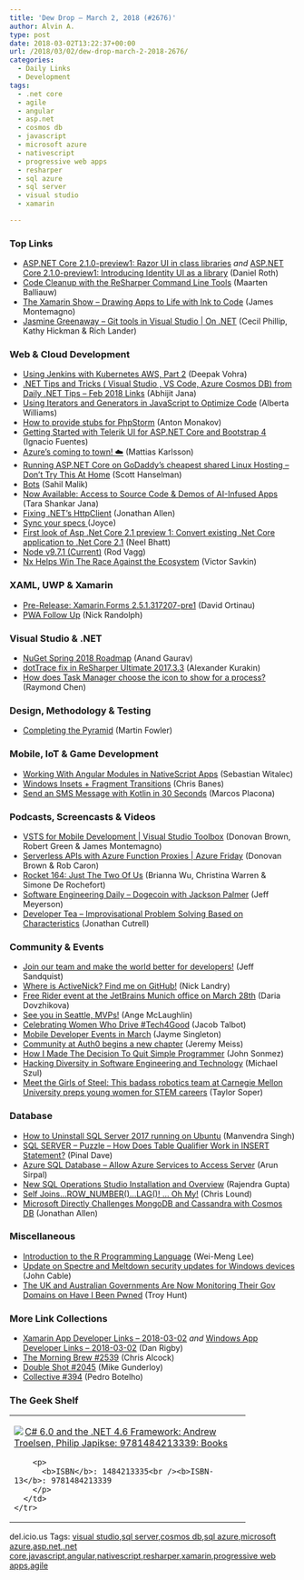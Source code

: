 ```yaml
---
title: 'Dew Drop – March 2, 2018 (#2676)'
author: Alvin A.
type: post
date: 2018-03-02T13:22:37+00:00
url: /2018/03/02/dew-drop-march-2-2018-2676/
categories:
  - Daily Links
  - Development
tags:
  - .net core
  - agile
  - angular
  - asp.net
  - cosmos db
  - javascript
  - microsoft azure
  - nativescript
  - progressive web apps
  - resharper
  - sql azure
  - sql server
  - visual studio
  - xamarin

---
```

### <a name="top"></a>Top Links

  * <a href="https://blogs.msdn.microsoft.com/webdev/2018/03/01/asp-net-core-2-1-razor-ui-in-class-libraries/" target="_blank">ASP.NET Core 2.1.0-preview1: Razor UI in class libraries</a> _and_ <a href="https://blogs.msdn.microsoft.com/webdev/2018/03/01/aspnetcore-2-1-identity-ui/" target="_blank">ASP.NET Core 2.1.0-preview1: Introducing Identity UI as a library</a> (Daniel Roth)
  * <a href="https://blog.jetbrains.com/dotnet/2018/03/01/code-cleanup-resharper-command-line-tools/" target="_blank">Code Cleanup with the ReSharper Command Line Tools</a> (Maarten Balliauw)
  * <a href="https://channel9.msdn.com/Shows/XamarinShow/Drawing-Apps-to-Life-with-Ink-to-Code?WT.mc_id=DX_MVP4025064" target="_blank">The Xamarin Show &#8211; Drawing Apps to Life with Ink to Code</a> (James Montemagno)
  * <a href="https://channel9.msdn.com/Shows/On-NET/Jasmine-Greenaway-Git-tools-in-Visual-Studio?WT.mc_id=DX_MVP4025064" target="_blank">Jasmine Greenaway &#8211; Git tools in Visual Studio | On .NET</a> (Cecil Phillip, Kathy Hickman & Rich Lander)



### <a name="web"></a>Web & Cloud Development

  * <a href="https://www.developer.com/db/using-jenkins-with-kubernetes-aws-part-2.html" target="_blank">Using Jenkins with Kubernetes AWS, Part 2</a> (Deepak Vohra)
  * <a href="https://abhijitjana.net/2018/03/01/net-tips-and-tricks-visual-studio-vs-code-azure-cosmos-db-from-daily-net-tips-feb-2018-links/" target="_blank">.NET Tips and Tricks ( Visual Studio , VS Code, Azure Cosmos DB) from Daily .NET Tips – Feb 2018 Links</a> (Abhijit Jana)
  * <a href="https://code.tutsplus.com/tutorials/using-iterators-and-generators-in-javascript-to-optimize-code--cms-30395" target="_blank">Using Iterators and Generators in JavaScript to Optimize Code</a> (Alberta Williams)
  * <a href="https://blog.jetbrains.com/phpstorm/2018/03/how-to-provide-stubs-for-phpstorm/" target="_blank">How to provide stubs for PhpStorm</a> (Anton Monakov)
  * <a href="https://www.telerik.com/blogs/getting-started-telerik-ui-for-asp-net-core-and-bootstrap-4" target="_blank">Getting Started with Telerik UI for ASP.NET Core and Bootstrap 4</a> (Ignacio Fuentes)
  * <a href="https://medium.com/@devlead/azures-coming-to-town-%EF%B8%8F-217d1bae1d73?source=rss-c02a7fbe8499------2" target="_blank">Azure’s coming to town! ☁️</a> (Mattias Karlsson)
  * <a href="http://feeds.hanselman.com/~/529711420/0/scotthanselman~Running-ASPNET-Core-on-GoDaddys-cheapest-shared-Linux-Hosting-Dont-Try-This-At-Home.aspx" target="_blank">Running ASP.NET Core on GoDaddy&#8217;s cheapest shared Linux Hosting &#8211; Don&#8217;t Try This At Home</a> (Scott Hanselman)
  * <a href="http://www.code-magazine.com/Article.aspx?quickid=1803031" target="_blank">Bots</a> (Sahil Malik)
  * <a href="https://blogs.technet.microsoft.com/machinelearning/2018/03/01/now-available-access-to-source-code-demos-of-ai-infused-apps/" target="_blank">Now Available: Access to Source Code & Demos of AI-Infused Apps</a> (Tara Shankar Jana)
  * <a href="http://www.infoq.com/news/2018/03/HttpClientFactory?utm_campaign=infoq_content&utm_source=infoq&utm_medium=feed&utm_term=global" target="_blank">Fixing .NET’s HttpClient</a> (Jonathan Allen)
  * <a href="http://blog.getpostman.com/2018/03/02/sync-your-specs-%f0%9f%98%8e/" target="_blank">Sync your specs </a> (Joyce)
  * <a href="https://neelbhatt.com/2018/03/01/first-look-of-asp-net-core-2-1-preview-1-convert-existing-net-core-application-to-net-core-2-1/" target="_blank">First look of Asp .Net Core 2.1 preview 1: Convert existing .Net Core application to .Net Core 2.1</a> (Neel Bhatt)
  * <a href="https://nodejs.org/en/blog/release/v9.7.1" target="_blank">Node v9.7.1 (Current)</a> (Rod Vagg)
  * <a href="https://blog.nrwl.io/nx-helps-win-the-race-against-the-ecosystem-bf0550e99207?source=rss-76fc1db4149b------2" target="_blank">Nx Helps Win The Race Against the Ecosystem</a> (Victor Savkin)



### <a name="silverlight"></a>XAML, UWP & Xamarin

  * <a href="https://releases.xamarin.com/pre-release-xamarin-forms-2-5-1-317207-pre1/" target="_blank">Pre-Release: Xamarin.Forms 2.5.1.317207-pre1</a> (David Ortinau)
  * <a href="http://feedproxy.google.com/~r/NicksNetTravels/~3/1gTs7Q2F314/post.aspx" target="_blank">PWA Follow Up</a> (Nick Randolph)



### <a name="dotnet"></a>Visual Studio & .NET

  * <a href="https://blog.nuget.org/20180301/NuGet-Spring-2018-Roadmap.html" target="_blank">NuGet Spring 2018 Roadmap</a> (Anand Gaurav)
  * <a href="https://blog.jetbrains.com/dotnet/2018/03/02/dottrace-fix-resharper-ultimate-2017-3-3/" target="_blank">dotTrace fix in ReSharper Ultimate 2017.3.3</a> (Alexander Kurakin)
  * <a href="https://blogs.msdn.microsoft.com/oldnewthing/20180301-00/?p=98135" target="_blank">How does Task Manager choose the icon to show for a process?</a> (Raymond Chen)



### <a name="design"></a>Design, Methodology & Testing

  * <a href="https://martinfowler.com/articles/practical-test-pyramid.html#acceptance" target="_blank">Completing the Pyramid</a> (Martin Fowler)



### <a name="mobile"></a>Mobile, IoT & Game Development

  * <a href="https://www.nativescript.org/blog/working-with-angular-modules-in-nativescript-apps" target="_blank">Working With Angular Modules in NativeScript Apps</a> (Sebastian Witalec)
  * <a href="https://medium.com/google-developers/windows-insets-fragment-transitions-9024b239a436?source=rss----2e5ce7f173a5---4" target="_blank">Windows Insets + Fragment Transitions</a> (Chris Banes)
  * <a href="https://twilioinc.wpengine.com/2018/03/send-an-sms-message-with-kotlin-in-30-seconds.html" target="_blank">Send an SMS Message with Kotlin in 30 Seconds</a> (Marcos Placona)



### <a name="podcasts"></a>Podcasts, Screencasts & Videos

  * <a href="https://channel9.msdn.com/Shows/Visual-Studio-Toolbox/VSTS-for-Mobile-Development?WT.mc_id=DX_MVP4025064" target="_blank">VSTS for Mobile Development | Visual Studio Toolbox</a> (Donovan Brown, Robert Green & James Montemagno)
  * <a href="https://channel9.msdn.com/Shows/Azure-Friday/Serverless-APIs-with-Azure-Function-Proxies?WT.mc_id=DX_MVP4025064" target="_blank">Serverless APIs with Azure Function Proxies | Azure Friday</a> (Donovan Brown & Rob Caron)
  * <a href="http://relay.fm/rocket/164" target="_blank">Rocket 164: Just The Two Of Us</a> (Brianna Wu, Christina Warren & Simone De Rochefort)
  * <a href="https://softwareengineeringdaily.com/2018/03/02/dogecoin-with-jackson-palmer/" target="_blank">Software Engineering Daily &#8211; Dogecoin with Jackson Palmer</a> (Jeff Meyerson)
  * <a href="http://developertea.simplecast.fm/imrpov-problem-solving" target="_blank">Developer Tea &#8211; Improvisational Problem Solving Based on Characteristics</a> (Jonathan Cutrell)



### <a name="events"></a>Community & Events

  * <a href="https://docs.microsoft.com/teamblog/awesome-jobs/" target="_blank">Join our team and make the world better for developers!</a> (Jeff Sandquist)
  * <a href="http://www.ageofmobility.com/2018/03/01/where-is-activenick-find-me-on-github/?utm_source=rss&utm_medium=rss&utm_campaign=where-is-activenick-find-me-on-github" target="_blank">Where is ActiveNick? Find me on GitHub!</a> (Nick Landry)
  * <a href="https://blog.jetbrains.com/dotnet/2018/03/01/free-rider-event-jetbrains-munich-office-march-28th/" target="_blank">Free Rider event at the JetBrains Munich office on March 28th</a> (Daria Dovzhikova)
  * <a href="https://www.infragistics.com/community/blogs/b/infragistics/posts/see-you-in-seattle-" target="_blank">See you in Seattle, MVPs!</a> (Ange McLaughlin)
  * <a href="https://twilioinc.wpengine.com/2018/03/celebrating-women-who-drive-tech4good.html" target="_blank">Celebrating Women Who Drive #Tech4Good</a> (Jacob Talbot)
  * <a href="https://blog.xamarin.com/mobile-developer-events-march/" target="_blank">Mobile Developer Events in March</a> (Jayme Singleton)
  * <a href="https://auth0.com/blog/community-auth0-new-chapter/" target="_blank">Community at Auth0 begins a new chapter</a> (Jeremy Meiss)
  * <a href="https://simpleprogrammer.com/quit-simple-programmer/" target="_blank">How I Made The Decision To Quit Simple Programmer</a> (John Sonmez)
  * <a href="https://codepunk.io/hacking-diversity-in-software-engineering-and-technology/" target="_blank">Hacking Diversity in Software Engineering and Technology</a> (Michael Szul)
  * <a href="https://www.geekwire.com/2018/meet-girls-steel-badass-robotics-team-carnegie-mellon-university-preps-young-women-stem-careers/" target="_blank">Meet the Girls of Steel: This badass robotics team at Carnegie Mellon University preps young women for STEM careers</a> (Taylor Soper)



### <a name="sql"></a>Database

  * <a href="http://feedproxy.google.com/~r/MSSQLTips-LatestSqlServerTips/~3/dDH3kA5pchs/tip.asp" target="_blank">How to Uninstall SQL Server 2017 running on Ubuntu</a> (Manvendra Singh)
  * <a href="https://blog.sqlauthority.com/2018/03/02/sql-server-puzzle-table-qualifier-work-insert-statement/" target="_blank">SQL SERVER – Puzzle – How Does Table Qualifier Work in INSERT Statement?</a> (Pinal Dave)
  * <a href="https://blobeater.blog/2018/03/01/azure-sql-database-allow-azure-services-to-access-server/" target="_blank">Azure SQL Database – Allow Azure Services to Access Server</a> (Arun Sirpal)
  * <a href="http://feedproxy.google.com/~r/MSSQLTips-LatestSqlServerTips/~3/4eBN2X5jaE0/tip.asp" target="_blank">New SQL Operations Studio Installation and Overview</a> (Rajendra Gupta)
  * <a href="https://blogs.technet.microsoft.com/dataplatform/2018/03/01/self-joinsrow_numberlag-oh-my/" target="_blank">Self Joins…ROW_NUMBER()…LAG()! … Oh My!</a> (Chris Lound)
  * <a href="http://www.infoq.com/news/2018/03/CosmosDB?utm_campaign=infoq_content&utm_source=infoq&utm_medium=feed&utm_term=global" target="_blank">Microsoft Directly Challenges MongoDB and Cassandra with Cosmos DB</a> (Jonathan Allen)



### <a name="misc"></a>Miscellaneous

  * <a href="http://www.code-magazine.com/Article.aspx?quickid=1803081" target="_blank">Introduction to the R Programming Language</a> (Wei-Meng Lee)
  * <a href="http://blogs.windows.com/windowsexperience/2018/03/01/update-on-spectre-and-meltdown-security-updates-for-windows-devices/?WT.mc_id=DX_MVP4025064" target="_blank">Update on Spectre and Meltdown security updates for Windows devices</a> (John Cable)
  * <a href="http://feedproxy.google.com/~r/TroyHunt/~3/-KThgpkjnCY/" target="_blank">The UK and Australian Governments Are Now Monitoring Their Gov Domains on Have I Been Pwned</a> (Troy Hunt)



### <a name="links"></a>More Link Collections

  * <a href="https://www.allaboutxamarin.com/2018/03/xamarin-app-developer-links-2018-03-02/" target="_blank">Xamarin App Developer Links &#8211; 2018-03-02</a> _and_ <a href="https://www.windowsappdev.com/2018/03/windows-app-developer-links-2018-03-02/" target="_blank">Windows App Developer Links &#8211; 2018-03-02</a> (Dan Rigby)
  * <a href="http://feedproxy.google.com/~r/ReflectivePerspective/~3/0YNNvtHeFQY/" target="_blank">The Morning Brew #2539</a> (Chris Alcock)
  * <a href="https://afreshcup.com/home/2018/03/02/double-shot-2045.html" target="_blank">Double Shot #2045</a> (Mike Gunderloy)
  * <a href="http://feedproxy.google.com/~r/tympanus/~3/qQanWuFtLoc/" target="_blank">Collective #394</a> (Pedro Botelho)



### <a name="shelf"></a>The Geek Shelf

<div class="wlWriterEditableSmartContent" id="scid:7dc1bd33-94bd-46fd-a20b-0131235bcd47:1e42753c-623c-46e3-8359-3acc09b05ff0" style="margin: 0px; padding: 0px; float: none; display: inline;">
  <table cellspacing="0" cellpadding="2" width="400" border="0" unselectable="on">
    <tr>
      <td valign="top" width="400">
        <p>
          <a title="C# 6.0 and the .NET 4.6 Framework: Andrew Troelsen, Philip Japikse: 9781484213339: Books" href="http://www.amazon.com/exec/obidos/ASIN/1484213335/amavin-20"><img data-recalc-dims="1" decoding="async" src="https://i0.wp.com/images-na.ssl-images-amazon.com/images/I/51uK4WeN8QL._AC_US218_.jpg?w=660&#038;ssl=1" border="0" align="left" style="float:left" />C# 6.0 and the .NET 4.6 Framework: Andrew Troelsen, Philip Japikse: 9781484213339: Books</a>
        </p>
        
        <p>
          <b>ISBN</b>: 1484213335<br /><b>ISBN-13</b>: 9781484213339
        </p>
      </td>
    </tr>
  </table>
</div>



<div class="wlWriterEditableSmartContent" id="scid:77ECF5F8-D252-44F5-B4EB-D463C5396A79:3dd448a2-09aa-4f6c-8364-bb17a9e73a31" style="margin: 0px; padding: 0px; float: none; display: inline;">
  del.icio.us Tags: <a href="http://del.icio.us/popular/visual+studio" rel="tag">visual studio</a>,<a href="http://del.icio.us/popular/sql+server" rel="tag">sql server</a>,<a href="http://del.icio.us/popular/cosmos+db" rel="tag">cosmos db</a>,<a href="http://del.icio.us/popular/sql+azure" rel="tag">sql azure</a>,<a href="http://del.icio.us/popular/microsoft+azure" rel="tag">microsoft azure</a>,<a href="http://del.icio.us/popular/asp.net" rel="tag">asp.net</a>,<a href="http://del.icio.us/popular/.net+core" rel="tag">.net core</a>,<a href="http://del.icio.us/popular/javascript" rel="tag">javascript</a>,<a href="http://del.icio.us/popular/angular" rel="tag">angular</a>,<a href="http://del.icio.us/popular/nativescript" rel="tag">nativescript</a>,<a href="http://del.icio.us/popular/resharper" rel="tag">resharper</a>,<a href="http://del.icio.us/popular/xamarin" rel="tag">xamarin</a>,<a href="http://del.icio.us/popular/progressive+web+apps" rel="tag">progressive web apps</a>,<a href="http://del.icio.us/popular/agile" rel="tag">agile</a>
</div>